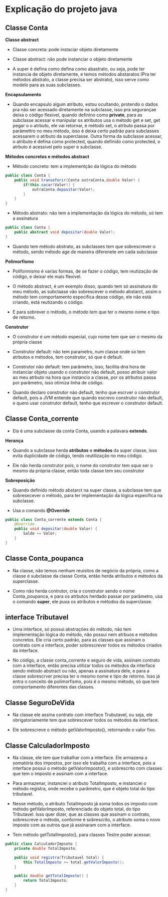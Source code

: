 # Explicação do projeto java

## Classe Conta

**Classe abstract**

- Classe concreta: pode instaciar objeto diretamente
- Classe abstract: não pode instanciar o objeto diretamente

- A super é defina como defina como abastrato, ou seja, pode ter instancia de objeto diretamente, e temos métodos abstaratos (Pra ter métodos abstrato, a classe precisa ser abstrato), isso serve como modelo para as suas subclasses.

**Encapsulamento**

- Quando encapsulo algum atributo, estou ocultando, protendo o dados pra não ser acessado diretamente na subclasse, isso pra segurançae deixa o código flexivel, quando definino como **private**, para as subclasse acessar e manipular os atributos usa o método get e set, get pegar o o atrbuto, ele vai retornar, e método set, o atrbuto passa por parâmettro no meu método, isso é deixa certo padrão para subclasses acessarem o atrbuto da superclasse. Outra forma da subclasse acessar, o atributo é defina como protected, quando definido como protected, o atrbuto é acessivel pelo super e subclasse.

**Métodos concretos e métodos abstract**

- Método concreto: tem a implementção da lógica do método

```java
public class Conta {
    public void transeferir(Conta outraConta,double Valor) {
        if(this.sacar(Valor)) {
            outraConta.depositar(Valor);
        }
    }
}
```

- Método abstrato: não tem a implementação da lógica do método, só tem a assinatura

```java
public class Conta {
    public abstract void depositar(double Valor);
}
```

- Quando tem método abstrato, as subclasses tem que sobrescrever o método, sendo método age de maneira diferenete em cada subclasse

**Polimorfismo**

- Poliformismo é varías formas, de se fazer o código, tem reutização de código, e deixar ele mais flexível.

- O método abstract, é um exemplo disso, quando tem só assinatura do meu método, as subclaase vão sobrescever o método abstarct, assim o método tem comportamento especifica desse código, ele não está criando, está reutizando o código.

- E para sobrever o método, o método tem que ter o mesmo nome e tipo de retorno.

**Construtor**

- O construtor é um método especial, cujo nome tem que ser o mesmo da própria classe

- Construtor default: não tem parametro, num classe onde so tem atrbutos e métodos, tem construtor, só que é default.

- Construtor não default: tem parâmetro, isso, facilita dna hora de instanciar objeto usando o construtor não default, posso atribuir valor ao meu atrbuto na hora que instancio a classe, por os atrbutos passa por parâmetro, isso otimiza linha de código.

- Quando declaro construtor não default, tenho que escrver o construtor default, pois a JVM entende que quando escrevo construtor não default, e quero usar construtor default, tenho que escrever o construtor default.

## Classe Conta_corrente

- Ela é uma subclasse da conta Conta, usando a palavara **extends**.

**Herança**

- Quando a subclasse herda **atributos** e **métodos** da super classe, isso evita duplicidade de código, tendo reutilização no meu código.

- Ele não herda construtor pois, o nome do construtor tem sque ser o mesmo da própria classe, então toda classe tem seu construtor

**Sobreposição**

- Quando definido método abstarct na super classe, a subclasse tem que sobresecever o método, para ter implementação da lógica especifíca na subclasse.

- Usa o comando **@Override**

```java
public class Conta_corrente extends Conta {
    @Override
    public void depositar(double Valor) {
        Saldo += Valor;
    }
}
```
## Classe Conta_poupanca

- Na classe, não temos nenhum reuisitos de negócio da própria, como a classe é subclasse da classe Conta, então herda atributos e métodos da superclasse. 

- Como não herda contrutor, cria o construtor sendo o nome Conta_poupanca, e para os atrbutos herdado passar por parâmetro, usa o comando **super**, ele puxa os atributos e métodos da superclasse.

## interface Tributavel

- Uma interface, só possui abstrações do método, não tem implementação lógica do método, não possui nem atrbuos e métodos concretos. Ele cria certo padrão, para as classes que assinam o contrato com a interface, poder sobrescrever todos os métodos criados da interface.

- No código, a classe conta_corrente e seguro de vida, assinam contrato com a interface, então precisa utilizar todos os métodos da interface sendo método abstract ou não, apenas a assinatura dele, e para a classe sobrescrver precisa ter o mesmo nome e tipo de retorno. Isso já entra o conceito de polimorfismo, pois é o mesmo método, só que tem comportamento diferentes das classes.


## Classe SeguroDeVida

- Na classe ele assina contrato com interface Trubutavel, ou seja, ele obrigatoriamente tem que sobrescever todos os métodos da interface.

- Ele sobrescreve o método getValorImposto(), retornando o valor fixo.

## Classe CalculadorImposto

- Na classe, ele tem que trabalhar com a interface. Ele armazena a somatória dos impostos, por isso ele trabalha com a interface, pois a interface possui o método getValorImposto(), e sobrescrito com classes que tem o imposto e assinam com a interface.

- Para armazenar, instanciei o atributo TotalImposto, e instanciei o método registra, onde recebe o parâmetro, que é objeto total do tipo tributavel.

- Nesse método, o atributo TotalImposto já soma todos os imposto com método getValorImposto, referenciado do objeto total, do tipo Tributavel. Isso quer dizer, que as classes que assinam o contrato, sobrescreve o método, conforme é sobrescrito, o atributo soma o novo imposto com as outros que já assinaram com a interface.

- Tem método getTotalImposto(), para classes Testre poder acessar.

```java
public class CalculadorImpsoto {
    private double TotalImposto;

    public void registra(Tributavel total) {
        this.TotalImposto += total.getValorImposto();
    }

    public double getTotalImposto() {
        return TotalImposto;
    }
}
```







